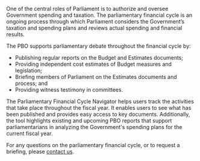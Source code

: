One of the central roles of Parliament is to authorize and oversee Government spending and taxation. The parliamentary financial cycle is an ongoing process through which Parliament considers the Government’s taxation and spending plans and reviews actual spending and financial results. 
 
The PBO supports parliamentary debate throughout the financial cycle by:

- Publishing regular reports on the Budget and Estimates documents; 
- Providing independent cost estimates of Budget measures and legislation;
- Briefing members of Parliament on the Estimates documents and process; and
- Providing witness testimony in committees.

The Parliamentary Financial Cycle Navigator helps users track  the activities that take place throughout the fiscal year. It enables users to see what has been published and provides easy access to key documents. Additionally, the tool highlights existing and upcoming PBO reports that support parliamentarians in analyzing the Government's spending plans for the current fiscal year.

For any questions on the parliamentary financial cycle, or to request a briefing, please [contact us](https://www.pbo-dpb.ca/en/contact--contact).